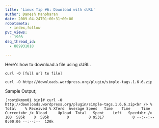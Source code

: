 ```yaml
---
title: 'Linux Tip #6: Download with cURL'
author: Danesh Manoharan
date: 2009-04-24T01:00:31+00:00
robotsmeta:
  - index,follow
pvc_views:
  - 1903
dsq_thread_id:
  - 889931010

---
```

Here's how to download a file using cURL.

`curl -O [full url to file]`

`curl -O http://downloads.wordpress.org/plugin/simple-tags.1.6.6.zip`

Sample Output;

`[root@kmon01 bin]# curl -O http://downloads.wordpress.org/plugin/simple-tags.1.6.6.zip<br />
%     Total    % Received % Xferd  Average Speed   Time    Time     Time  Current<br />
                                                      Dload     Upload  Total   Spent    Left   Speed<br />
100  585k    0  585k        0         0 95317             0 --:--:--  0:00:06 --:--:--  120k`